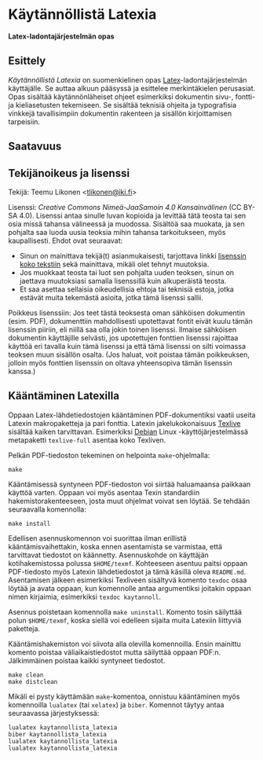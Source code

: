 Käytännöllistä Latexia
======================

**Latex-ladontajärjestelmän opas**


Esittely
--------

*Käytännöllistä Latexia* on suomenkielinen opas
[Latex](https://fi.wikipedia.org/wiki/LaTeX)-ladontajärjestelmän
käyttäjälle. Se auttaa alkuun pääsyssä ja esittelee merkintäkielen
perusasiat. Opas sisältää käytännönläheiset ohjeet esimerkiksi
dokumentin sivu-, fontti- ja kieliasetusten tekemiseen. Se sisältää
teknisiä ohjeita ja typografisia vinkkejä tavallisimpiin dokumentin
rakenteen ja sisällön kirjoittamisen tarpeisiin.


Saatavuus
---------


Tekijänoikeus ja lisenssi
-------------------------

Tekijä: Teemu Likonen <<tlikonen@iki.fi>>

Lisenssi: *Creative Commons Nimeä-JaaSamoin 4.0 Kansainvälinen* (CC
BY-SA 4.0). Lisenssi antaa sinulle luvan kopioida ja levittää tätä
teosta tai sen osia missä tahansa välineessä ja muodossa. Sisältöä saa
muokata, ja sen pohjalta saa luoda uusia teoksia mihin tahansa
tarkoitukseen, myös kaupallisesti. Ehdot ovat seuraavat:

  - Sinun on mainittava tekijä(t) asianmukaisesti, tarjottava linkki
    [lisenssin koko tekstiin][CC] sekä mainittava, mikäli olet tehnyt
    muutoksia.
  - Jos muokkaat teosta tai luot sen pohjalta uuden teoksen, sinun on
    jaettava muutoksiasi samalla lisenssillä kuin alkuperäistä teosta.
  - Et saa asettaa sellaisia oikeudellisia ehtoja tai teknisiä estoja,
    jotka estävät muita tekemästä asioita, jotka tämä lisenssi sallii.

[CC]: https://creativecommons.org/licenses/by-sa/4.0/legalcode.fi

Poikkeus lisenssiin: Jos teet tästä teoksesta oman sähköisen dokumentin
(esim. PDF), dokumenttiin mahdollisesti upotettavat fontit eivät kuulu
tämän lisenssin piiriin, eli niillä saa olla jokin toinen lisenssi.
Ilmaise sähköisen dokumentin käyttäjille selvästi, jos upotettujen
fonttien lisenssi rajoittaa käyttöä eri tavalla kuin tämä lisenssi ja
että tämä lisenssi on silti voimassa teoksen muun sisällön osalta. (Jos
haluat, voit poistaa tämän poikkeuksen, jolloin myös fonttien lisenssin
on oltava yhteensopiva tämän lisenssin kanssa.)


Kääntäminen Latexilla
---------------------

Oppaan Latex-lähdetiedostojen kääntäminen PDF-dokumentiksi vaatii useita
Latexin makropaketteja ja pari fonttia. Latexin jakelukokonaisuus
[Texlive](https://tug.org/texlive/) sisältää kaiken tarvittavan.
Esimerkiksi [Debian](https://www.debian.org) Linux -käyttöjärjestelmässä
metapaketti `texlive-full` asentaa koko Texliven.

Pelkän PDF-tiedoston tekeminen on helpointa `make`-ohjelmalla:

    make

Kääntämisessä syntyneen PDF-tiedoston voi siirtää haluamaansa paikkaan
käyttöä varten. Oppaan voi myös asentaa Texin standardiin
hakemistorakenteeseen, josta muut ohjelmat voivat sen löytää. Se tehdään
seuraavalla komennolla:

    make install
    
Edellisen asennuskomennon voi suorittaa ilman erillistä
kääntämisvaihettakin, koska ennen asentamista se varmistaa, että
tarvittavat tiedostot on käännetty. Asennuskohde on käyttäjän
kotihakemistossa polussa `$HOME/texmf`. Kohteeseen asentuu paitsi oppaan
PDF-tiedosto myös Latexin lähdetiedostot ja tämä käsillä oleva
`README.md`. Asentamisen jälkeen esimerkiksi Texliveen sisältyvä komento
`texdoc` osaa löytää ja avata oppaan, kun komennolle antaa argumentiksi
joitakin oppaan nimen kirjaimia, esimerkiksi `texdoc kaytannoll`.

Asennus poistetaan komennolla `make uninstall`. Komento tosin säilyttää
polun `$HOME/texmf`, koska siellä voi edelleen sijaita muita Latexiin
liittyviä paketteja.

Kääntämishakemiston voi siivota alla olevilla komennoilla. Ensin
mainittu komento poistaa väliaikaistiedostot mutta säilyttää oppaan
PDF:n. Jälkimmäinen poistaa kaikki syntyneet tiedostot.

    make clean
    make distclean

Mikäli ei pysty käyttämään `make`-komentoa, onnistuu kääntäminen myös
komennoilla `lualatex` (tai `xelatex`) ja `biber`. Komennot täytyy antaa
seuraavassa järjestyksessä:

    lualatex kaytannollista_latexia
    biber kaytannollista_latexia
    lualatex kaytannollista_latexia
    lualatex kaytannollista_latexia
